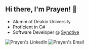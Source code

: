 <h2> Hi there, I'm Prayen! 👋</h2>

- Alumni of Deakin University
- Proficient in C#
- Software Developer @ <a href="https://www.synotive.com/">Synotive</a>

<a href="https://www.linkedin.com/in/prayen/">
  <img align="left" alt="Prayen's LinkedIn" src="https://img.icons8.com/doodle/48/000000/linkedin--v2.png"/>
</a>

<a href="mailto:prayenshrestha@gmail.com">
  <img align="left" alt="Prayen's Email" src="https://img.icons8.com/doodle/48/000000/gmail-new.png"/>
</a>




